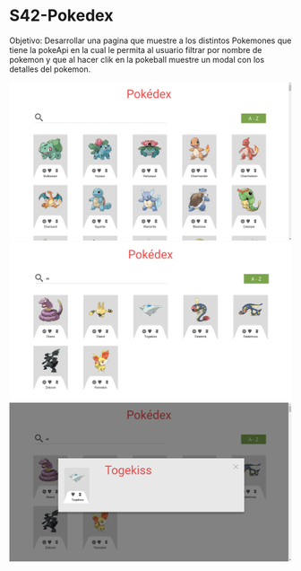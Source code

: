 # S42-Pokedex

Objetivo: Desarrollar una pagina que muestre a los distintos Pokemones que tiene la pokeApi en la cual le permita al usuario filtrar por nombre de pokemon y que al hacer clik en la pokeball muestre un modal con los detalles del pokemon.

<img src="icon/1.png" alt="ejmplo que muestra a los Pokemones">
<img src="icon/2.png" alt="ejmplo que muestra a los Pokemones filtrados">
<img src="icon/3.png" alt="ejmplo que muestra a los Pokemones con modal">
